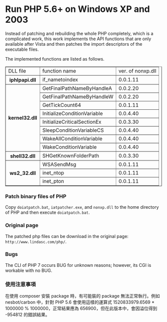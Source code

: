 # Run PHP 5.6+ on Windows XP and 2003

Instead of patching and rebuilding the whole PHP completely, which is a complicated work, this work implements the API functions that are only available after Vista and then patches the import descriptors of the executable files.

The implemented functions are listed as follows.

<table align="center" border="1">
<tbody>
<tr>
<td>DLL file</td>
<td>function name</td>
<td>ver. of nonxp.dll</td>
</tr>
<tr>
<th>iphlpapi.dll</th>
<td>if_nametoindex</td>
<td>0.0.1.11</td>
</tr>
<tr>
<th rowspan="8">kernel32.dll</th>
<td>GetFinalPathNameByHandleA</td>
<td>0.0.2.20</td>
</tr>
<tr>
<td>GetFinalPathNameByHandleW</td>
<td>0.0.2.20</td>
</tr>
<tr>
<td>GetTickCount64</td>
<td>0.0.1.11</td>
</tr>
<tr>
<td>InitializeConditionVariable</td>
<td>0.0.4.40</td>
</tr>
<tr>
<td>InitializeCriticalSectionEx</td>
<td>0.0.3.30</td>
</tr>
<tr>
<td>SleepConditionVariableCS</td>
<td>0.0.4.40</td>
</tr>
<tr>
<td>WakeAllConditionVariable</td>
<td>0.0.4.40</td>
</tr>
<tr>
<td>WakeConditionVariable</td>
<td>0.0.4.40</td>
</tr>
<tr>
<th>shell32.dll</th>
<td>SHGetKnownFolderPath</td>
<td>0.0.3.30</td>
</tr>
<tr>
<th rowspan="3">ws2_32.dll</th>
<td>WSASendMsg</td>
<td>0.0.1.11</td>
</tr>
<tr>
<td>inet_ntop</td>
<td>0.0.1.11</td>
</tr>
<tr>
<td>inet_pton</td>
<td>0.0.1.11</td>
</tr>
</tbody></table>

### Patch binary files of PHP
Copy `doiatpatch.bat`, `iatpatcher.exe`, and `nonxp.dll` to the home directory of PHP and then execute `doiatpatch.bat`.

### Original page
The patched php files can be download in the original page: `http://www.lindasc.com/php/`.

### Bugs
The CLI of PHP 7 occurs BUG for unknown reasons; however, its CGI is workable with no BUG.

### 使用注意事項
在使用 composer 安裝 package 時，有可能裝的 package 無法正常執行。例如 nesbot/carbon 中，針對 PHP 5.6 會使用這樣的運算式 1520833979.6569 * 1000000 % 1000000，正常結果應為 656900，但在此版本中，會因溢位得到 -954812 的錯誤結果。